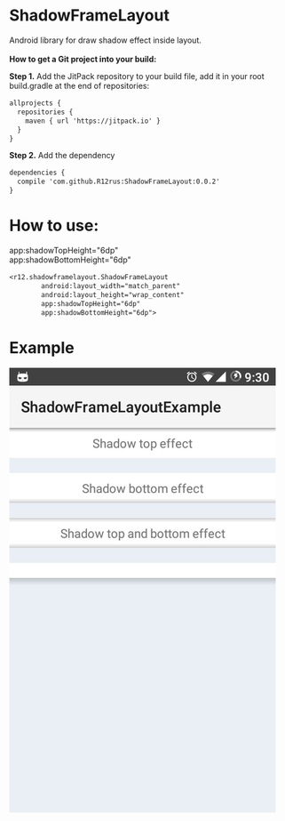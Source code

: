 # ShadowFrameLayout
Android library for draw shadow effect inside layout. 
<br /> <br />
**How to get a Git project into your build:**

**Step 1.** Add the JitPack repository to your build file, add it in your root build.gradle at the end of repositories:
```
allprojects {
  repositories {
    maven { url 'https://jitpack.io' }
  }
}
```  
**Step 2.** Add the dependency
```
dependencies {
  compile 'com.github.R12rus:ShadowFrameLayout:0.0.2'
}
```

# **How to use:<br />**
app:shadowTopHeight="6dp"<br />
app:shadowBottomHeight="6dp"<br />

```
<r12.shadowframelayout.ShadowFrameLayout
        android:layout_width="match_parent"
        android:layout_height="wrap_content"
        app:shadowTopHeight="6dp"
        app:shadowBottomHeight="6dp">
```
# Example
![Alt text](/example.jpg?raw=true "ShadowFrameLayout example")
